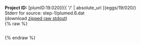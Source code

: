 **Project ID:** [plumID:19.020]({{ '/' | absolute_url }}eggs/19/020/)  
Stderr for source:  step-1/plumed.6.dat   
(download [zipped raw stdout](plumed.6.dat.plumed.stdout.txt.zip))  
{% raw %}
<pre>
</pre>
{% endraw %}
